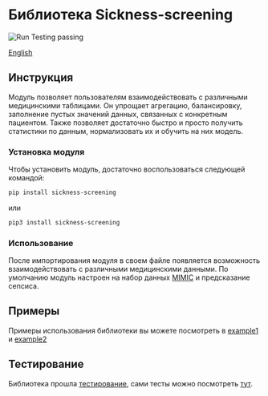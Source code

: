 # Библиотека Sickness-screening
<div>
  <a href="https://github.com/CTLab-ITMO/sickness-screening/actions" style="text-decoration:none;">
    <img src="https://img.shields.io/badge/Run%20Testing-passing-brightgreen" alt="Run Testing passing">
  </a>
</div>

[English](sepsis-predictions/README.md)

## Инструкция

Модуль позволяет пользователям взаимодействовать с различными медицинскими таблицами.
Он упрощает агрегацию, балансировку, заполнение пустых значений данных, связанных с конкретным пациентом.
Также позволяет достаточно быстро и просто получить статистики по данным, нормализовать их и обучить на них модель.

### Установка модуля

Чтобы установить модуль, достаточно воспользоваться следующей командой:

```bash
pip install sickness-screening
```
или
```bash
pip3 install sickness-screening
```
### Использование
После импортирования модуля в своем файле появляется возможность взаимодействовать с различными медицинскими данными. 
По умолчанию модуль настроен на набор данных [MIMIC](https://mimic.mit.edu/gettingstarted/cloud/) и предсказание сепсиса. 

## Примеры
Примеры использования библиотеки вы можете посмотреть в [example1](./exampleSepsis.ipynb) и [example2](./exampleSepsis_transformer.ipynb)
## Тестирование
Библиотека прошла [тестирование](https://github.com/CTLab-ITMO/sickness-screening/actions), сами тесты можно посмотреть [тут](../tests).

[//]: # (### Устройство MIMIC)

[//]: # (В примерах разберем, как с помощью модуля sickness-screening обучить модель предсказывать сепсис на наборе данных MIMIC.)

[//]: # (В MIMIC есть множество таблиц, но для примера нам потребуются следующие таблицы:)

[//]: # (1. **chartevents.csv** —— содержит данные мониторинга пациентов, например: температура тела, артериальное давление.)

[//]: # (2. **labevents.csv** —— содержит данные различных анализов пациентов, например различные характеристики анализов крови для пациентов.)

[//]: # (3. **diagnoses.csv** —— содержит информацию о диагнозах, которые получил пациент.)

[//]: # (4. **d_icd_diagnoses** —— расшифрофки кодов диагнозов для каждого диагноза.)

[//]: # (5. **d_labitems.csv** —— расшифрофки кодов анализов для каждого пациента. )

[//]: # ()
[//]: # (#### Аггрегирование данных о диагнозах пациентов:)

[//]: # (Для начала соберем данные о диагнозах пациентов:)

[//]: # (```python)

[//]: # (import sickness_screening as ss)

[//]: # ()
[//]: # (ss.get_diagnoses_data&#40;patient_diagnoses_csv='diagnoses.csv', )

[//]: # (                 all_diagnoses_csv='d_icd_diagnoses.csv',)

[//]: # (                 output_file_csv='gottenDiagnoses.csv'&#41;)

[//]: # (```)

[//]: # (Здесь мы для каждого пациента из **patient_diagnoses_csv** получаем коды диагнозов, а далее, используя **all_diagnoses_csv** )

[//]: # (мы уже получаем файл **output_file_csv** в котором для каждого пациента уже хранится расшифровка его диагноза. )

[//]: # (#### Получение данных о том, есть ли конкретный диагноз у пациента)

[//]: # (```python)

[//]: # (import sickness_screening as ss)

[//]: # (ss.get_diseas_info&#40;diagnoses_csv='gottenDiagnoses.csv', title_column='long_title', diseas_str='sepsis',)

[//]: # (                    diseas_column='has_sepsis', subject_id_column='subject_id', log_stats=True,)

[//]: # (                    output_csv='sepsis_info.csv'&#41;)

[//]: # (```)

[//]: # (Здесь используем таблицу, которую мы получили из предыдущего примера, чтобы на выходе получить таблицу, в которой содержатся данные о том,)

[//]: # (был ли у этого человека в диагнозе продстрока sepsis, или нет. )

[//]: # ()
[//]: # (#### Аггрегирование данных, необходимых для нахождения ССВР &#40;синдром системной воспалительной рекции&#41;)

[//]: # (Теперь соберем некоторые данные, необходимые для определения ССВР:)

[//]: # (```python)

[//]: # (import sickness_screening as ss)

[//]: # ()
[//]: # (ss.get_analyzes_data&#40;analyzes_csv='chartevents.csv', subject_id_col='subject_id', itemid_col='itemid',)

[//]: # (                      charttime_col='charttime', value_col='value', valuenum_col='valuenum',)

[//]: # (                      itemids=[220045, 220210, 223762, 223761, 225651], rest_columns=['Heart rate', 'Respiratory rate', 'Temperature Fahrenheit', 'Temperature Celsius',)

[//]: # (                        'Direct Bilurubin'], output_csv='ssir.csv'&#41;)

[//]: # (```)

[//]: # (Здесь мы используя таблицу **analyzes_csv**, **itemids**&#40;коды анализов, которые мы хотим собрать&#41;, **rest_columns**&#40;колонки, которые мы хотим оставить в выходной таблице&#41;,)

[//]: # (Фунукция собирает из analyzes_csv замеры для пациентов с кодами **itemids** и записать их в **output_csv**, оставив только колонки, которые есть в **rest_columns**)

[//]: # (В данной функции **subject_id_col** и **itemid_col** отвечают за колонки, отведенные под коды пациентов и анализов соответсвенно.)

[//]: # (**charttime_col** отвечает за время. **valuenum_col** отвечает за колонку с единицами измерения анализов. )

[//]: # (#### Комбинирование данных о диагнозах и ССВР)

[//]: # (Теперь скомбинируем данные из предыдущих двух примеров в одну таблицу:)

[//]: # (```python)

[//]: # (import sickness_screening as ss)

[//]: # ()
[//]: # (ss.combine_data&#40;first_data='gottenDiagnoses.csv', )

[//]: # (                              second_data='ssir.csv',)

[//]: # (                              output_file='diagnoses_and_ssir.csv'&#41;)

[//]: # (```)

[//]: # ()
[//]: # (#### Сбор и комбинирование данных об анализах крови, с данными об диагнозах и ССВР)

[//]: # (Соберем данные об анализах крови пациентов и скомбинируем их в одну таблицу:)

[//]: # (```python)

[//]: # (import sickness_screening as ss)

[//]: # ()
[//]: # (ss.merge_and_get_data&#40;merge_with='diagnoses_and_ssir.csv', )

[//]: # (                      blood_csv='labevents.csv',)

[//]: # (                      get_data_from='chartevents.csv',)

[//]: # (                      output_csv='merged_data.csv',)

[//]: # (                      analyzes_names = {)

[//]: # (                        51222: "Hemoglobin",)

[//]: # (                        51279: "Red Blood Cell",)

[//]: # (                        51240: "Large Platelets",)

[//]: # (                        50861: "Alanine Aminotransferase &#40;ALT&#41;",)

[//]: # (                        50878: "Asparate Aminotransferase &#40;AST&#41;",)

[//]: # (                        225651: "Direct Bilirubin",)

[//]: # (                        50867: "Amylase",)

[//]: # (                        51301: "White Blood Cells"}&#41;)

[//]: # (```)

[//]: # (Данная функция ищет данные об **analyzes_names** пациентов из таблиц **blood_csv.csv** и **get_data_from**, )

[//]: # (комбинирует их вместе с **merge_with**. Стоит отметить, что эта функция также комбинирует данные о болезни каждого пациента. )

[//]: # (#### Балансировка данных внутри каждого пациента:)

[//]: # (Сбалансируем данные по общему количеству строк для пациентов с сепсисом и без. )

[//]: # (```python)

[//]: # (import sickness_screening as ss)

[//]: # (ss.balance_on_patients&#40;balancing_csv='merged_data.csv', disease_col='has_sepsis', subject_id_col='subject_id',)

[//]: # (                        output_csv='balance.csv',)

[//]: # (                        output_filtered_csv='balance_filtered.csv',)

[//]: # (                        filtering_on=200,)

[//]: # (                        number_of_patient_selected=50000,)

[//]: # (                        log_stats=True)

[//]: # (                        &#41;)

[//]: # (```)

[//]: # (#### Компрессия данных о каждом пациенте &#40;если в наборе данных пропуски, то внутри каждого пациента пропуски заполнятся значением из этого пациента&#41;)

[//]: # (Теперь заполним пропуски имеющимися данными для каждого пациента, не заполняя статистическими значениями или константами:)

[//]: # (```python)

[//]: # (import sickness_screening as ss)

[//]: # ()
[//]: # (ss.compress&#40;df_to_compress='balanced_data.csv', )

[//]: # (            subject_id_col='subject_id',)

[//]: # (            output_csv='compressed_data.csv'&#41;)

[//]: # ()
[//]: # (```)

[//]: # (#### Выбрать лучших пациентов с данными для балансировки)

[//]: # (```python)

[//]: # (import sickness_screening as ss)

[//]: # ()
[//]: # (ss.choose&#40;compressed_df_csv='compressed_data.csv', )

[//]: # (          output_file='final_balanced_data.csv'&#41;)

[//]: # (```)

[//]: # ()
[//]: # (#### Заполнение пропущенных значений модой)

[//]: # (```python)

[//]: # (import sickness_screening as ss)

[//]: # ()
[//]: # (ss.fill_values&#40;balanced_csv='final_balanced_data.csv', )

[//]: # (               strategy='most_frequent', )

[//]: # (               output_csv='filled_data.csv'&#41;)

[//]: # (```)

[//]: # ()
[//]: # (#### Тренировка модели на наборе данных)

[//]: # (```python)

[//]: # (import sickness_screening as ss)

[//]: # (from sklearn.ensemble import RandomForestClassifier)

[//]: # (from sklearn.preprocessing import MinMaxScaler)

[//]: # (model = ss.train_model&#40;df_to_train_csv='filled_data.csv', )

[//]: # (                       categorical_col=['Large Platelets'], )

[//]: # (                       columns_to_train_on=['Amylase'], )

[//]: # (                       model=RandomForestClassifier&#40;&#41;, )

[//]: # (                       single_cat_column='White Blood Cells', )

[//]: # (                       has_disease_col='has_sepsis', )

[//]: # (                       subject_id_col='subject_id', )

[//]: # (                       valueuom_col='valueuom', )

[//]: # (                       scaler=MinMaxScaler&#40;&#41;, )

[//]: # (                       random_state=42, )

[//]: # (                       test_size=0.2&#41;)

[//]: # (```)

[//]: # (В этой функции мы обучаем **RandomForestClassifier** из scikit-learn на наборе данных с одной категориальной колонкой, с одной числовой колонкой)

[//]: # (и с одной категориальной колонкой, которую можно преобразовать в числовую. В качестве метода нормализации используется **MinMaxScaler** из scikit-learn.)

[//]: # (#### Например, можно вставить такие модели, как CatBoostClassifier или SVC с разными ядрами)

[//]: # (CatBoostClassifier:)

[//]: # (```python)

[//]: # (class_weights = {0: 1, 1: 15})

[//]: # (clf = CatBoostClassifier&#40;loss_function='MultiClassOneVsAll', class_weights=class_weights, iterations=50, learning_rate=0.1, depth=5&#41;)

[//]: # (clf.fit&#40;X_train, y_train&#41;)

[//]: # (```)

[//]: # (SVC с использованием гауссова ядра с радиальной базовой функцией &#40;RBF&#41;:)

[//]: # (```python)

[//]: # (class_weights = {0: 1, 1: 13})

[//]: # (param_dist = {)

[//]: # (    'C': reciprocal&#40;0.1, 100&#41;,)

[//]: # (    'gamma': reciprocal&#40;0.01, 10&#41;,)

[//]: # (    'kernel': ['rbf'])

[//]: # (})

[//]: # ()
[//]: # (svm_model = SVC&#40;class_weight=class_weights, random_state=42&#41;)

[//]: # (random_search = RandomizedSearchCV&#40;)

[//]: # (    svm_model,)

[//]: # (    param_distributions=param_dist,)

[//]: # (    n_iter=10,)

[//]: # (    cv=5,)

[//]: # (    scoring=make_scorer&#40;recall_score, pos_label=1&#41;,)

[//]: # (    n_jobs=-1)

[//]: # (&#41;)

[//]: # (```)

[//]: # ()
[//]: # (### Второй способ &#40;трансформеры TabNet и DeepFM&#41;)

[//]: # (#### Сборка датасета)

[//]: # (С помощью функции process_features можно собрать датасет из признаков. На вход данная функция принимает:)

[//]: # (* файл с признаками, по умолчанию 'chartevents.csv')

[//]: # (* файл, в который будет записан итоговый датасет, по умолчанию 'df.csv')

[//]: # (* список с названиями признаков, по умолчанию ART BP Systolic, HR, RR, Temperature C)

[//]: # (  )
[//]: # (```python)

[//]: # (import sickness_screening as ss)

[//]: # ()
[//]: # (ss.process_features&#40;file_path = 'chartevents.csv', output_path = 'df.csv', item_ids = {)

[//]: # (                        225309: "ART BP Systolic",)

[//]: # (                        220045: "HR",)

[//]: # (                        220210: "RR",)

[//]: # (                        223762: "Temperature C"}&#41;)

[//]: # (```)

[//]: # (Добавляем таргет с помощью функции)

[//]: # (```python)

[//]: # (import sickness_screening as ss)

[//]: # ()
[//]: # (ss.add_diagnosis_column&#40;drgcodes_path = 'drgcodes.csv', feature_path = 'df.csv', output_path = 'df.csv'&#41;)

[//]: # (```)

[//]: # (где:)

[//]: # (* drgcodes_path - файл с диагнозами, по умолчанию 'drgcodes.csv')

[//]: # (* feature_path - наш файл с признаками, по умолчанию 'df.csv')

[//]: # (* output_path - файл, в который будет записан итоговый датасет, по умолчанию 'df.csv')

[//]: # ()
[//]: # (#### Заполнение пропусков)

[//]: # ()
[//]: # (```python)

[//]: # (import sickness_screening as ss)

[//]: # ()
[//]: # (ss.impute_data&#40;input_path = 'df.csv', output_path = 'df.csv', features = {)

[//]: # (                        225309: "ART BP Systolic",)

[//]: # (                        220045: "HR",)

[//]: # (                        220210: "RR",)

[//]: # (                        223762: "Temperature C"}, imputation_method='nona'&#41;)

[//]: # (```)

[//]: # (Эта функция поможет убрать пропуски в датасете с помощью библиотеки NoNa. Данный алгоритм заполняет пропуски различными методами машинного обучения, по умолчанию используется StandardScaler, Ridge и RandomForestClassifier.)

[//]: # ()
[//]: # ()
[//]: # (В качестве imputation_method можно использовать:)

[//]: # (* SimpleImputer)

[//]: # (  - mean)

[//]: # (  - median)

[//]: # (  - most_frequent)

[//]: # (* KNNImputer)

[//]: # (  - knn)

[//]: # (* IterativeImputer)

[//]: # (  - iterative)

[//]: # (* dropna)

[//]: # ()
[//]: # (#### Борьба с дисбалансом классов)

[//]: # ()
[//]: # (```python)

[//]: # (import sickness_screening as ss)

[//]: # ()
[//]: # (ss.resample_data&#40;input_path = 'df.csv', test_size = 0.4, random_state = 42, features = {)

[//]: # (                        225309: "ART BP Systolic",)

[//]: # (                        220045: "HR",)

[//]: # (                        220210: "RR",)

[//]: # (                        223762: "Temperature C"}, target = 'diagnosis', resampled_output_path = 'train_data.csv', test_output_path = 'test_data.csv', resampling_method='SMOTE'&#41;)

[//]: # (```)

[//]: # (На вход данная функция принимает входные и выходные файлы &#40;'df.csv', 'train_data.csv' и 'test_data.csv'&#41;, признаки и целевую переменную.)

[//]: # (По умолчанию используется синтетическое генерирование данных &#40;SMOTE&#41;, но можно выбрать:)

[//]: # (* RandomOverSampler,)

[//]: # (* RandomUnderSampler,)

[//]: # (* ADASYN,)

[//]: # (* SMOTEENN,)

[//]: # (* SMOTETomek.)

[//]: # ()
[//]: # (Дисбаланс классов в тестовых и валидационных данных можно убрать с помощью функции:)

[//]: # (```python)

[//]: # (import sickness_screening as ss)

[//]: # ()
[//]: # (ss.resample_test_val_data&#40;input_path = 'test_data.csv', test_size = 0.4, random_state = 42, features = {)

[//]: # (                        225309: "ART BP Systolic",)

[//]: # (                        220045: "HR",)

[//]: # (                        220210: "RR",)

[//]: # (                        223762: "Temperature C"}, target = 'diagnosis', test_output_path = 'test_data.csv', val_output_path = 'val_data.csv'&#41;)

[//]: # (```)

[//]: # ()
[//]: # (#### Обучение трансформера: TabNet или DeepFM &#40;по умолчанию TabNet&#41;)

[//]: # (TabNet - это архитектура глубокого обучения на основе табличных данных. TabNet применяет последовательные оценки для выбора признаков, которые следует использовать на каждом этапе принятия решения. )

[//]: # (Сначала используем полуконтролируемое предварительное обучение с помощью TabNetPretrainer, а далее создаём и обучаем модель классификации с использованием TabNetClassifier. По умолчанию: )

[//]: # (* learning rate = 0.05,)

[//]: # (* планировщик изменения скорости обучения &#40;learning rate scheduler&#41; - StepLR,)

[//]: # ()
[//]: # ()
[//]: # (Для scheduler также используем: оптимизатор Adam, step_size = 10, gamma = 0.9)

[//]: # (* маскировка sparsemax,)

[//]: # ()
[//]: # (  )
[//]: # (Sparsemax - мягкий максимум, генерирует разреженное распределение, где большинство значений равны 0.)

[//]: # ()
[//]: # (```python)

[//]: # (import sickness_screening as ss)

[//]: # ()
[//]: # (ss.train_model&#40;model_type = 'TabNet', train_path = 'train_data.csv', val_path = 'val_data.csv', feature_importances_path = 'fimp.txt', model_save_path = 'tabnet_model_test', optimizer_params = dict&#40;lr=0.05&#41;, scheduler_params = {)

[//]: # (    "step_size": 10,)

[//]: # (    "gamma": 0.9)

[//]: # (}, pretraining_lr=0.05, training_lr=0.05, mask_type='sparsemax', pretraining_ratio=1.0, max_epochs=200, patience=50, deepfm_params=None&#41;)

[//]: # (```)

[//]: # ()
[//]: # (Можно использовать:)

[//]: # (* в качестве scheduler:)

[//]: # (  - MultiStepLR)

[//]: # (  - ExponentialLR)

[//]: # (  - CosineAnnealingLR)

[//]: # (  - ReduceLROnPlateau)

[//]: # (  - CyclicLR)

[//]: # (  - OneCycleLR)

[//]: # (* в качестве sparsemax:)

[//]: # (  - entmax)

[//]: # (  - softmax)

[//]: # (* в качестве оптимизатора:)

[//]: # (  - Adamax)

[//]: # (  - AdamW)

[//]: # (  - SGD)

[//]: # (  - RMSprop)

[//]: # ()
[//]: # (#### Просмотр метрик)

[//]: # (После обучения модели можно посмотреть точность предсказаний с помощью функции evaluate_tabnet_model:)

[//]: # ()
[//]: # (```python)

[//]: # (import sickness_screening as ss)

[//]: # ()
[//]: # (ss.evaluate_tabnet_model&#40;model_path = 'tabnet_model_test.zip', test_data_path = 'test_data.csv', metrics_output_path = 'metrics.txt'&#41;)

[//]: # (```)

[//]: # ()
[//]: # (### Пример использования библиотеки вы можете посмотреть в [colab]&#40;./exampleSepsis.ipynb&#41;)

[//]: # ()
[//]: # (#### Результаты)

[//]: # (Accuracy = 0.60)

[//]: # ()
[//]: # (Recall = 0.92)

[//]: # ()
[//]: # (#### Была произведена визуализация по 2 PCA компонентам)

[//]: # (![Image alt]&#40;./Визуализация_2_PCA_компоненты.png&#41;)

[//]: # (Распределение по компонентам представлено ниже:)

[//]: # ()
[//]: # (|                  | Нагрузка на первую компоненту | Нагрузка на вторую компоненту |)

[//]: # (| ---------------- | :---: | :---: |)

[//]: # (| Heart rate       |           -0.101450           |            0.991611           |)

[//]: # (| Temperature      |            0.001178           |            0.013098           |)

[//]: # (| Systolic BP      |            0.994771           |            0.100169           |)

[//]: # (| Respiratory rate |            0.011673           |            0.080573           |)

[//]: # (| MEWS             |           -0.000660           |            0.003313           |)

[//]: # ()
[//]: # (Найти закономерностей не получилось.)

[//]: # ()
[//]: # (#### Обучен вариационный кодировщик для построения разделимого 2D пространства.)

[//]: # (![Image alt]&#40;./Вариационный_кодировщик.png&#41;)

[//]: # (Можем заметить, что они накладываются друг на друга и неразделимы.)
